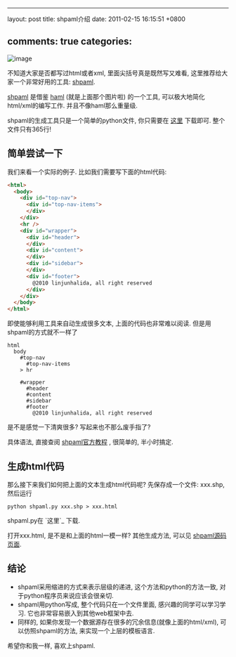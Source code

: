 
---
layout: post
title: shpaml介绍
date: 2011-02-15 16:15:51 +0800

comments: true
categories: 
---

![image](http://www.rubyinside.com/wp-content/uploads/2007/03/haml.jpg)

不知道大家是否都写过html或者xml, 里面尖括号真是既然写又难看,
这里推荐给大家一个非常好用的工具:
[shpaml](http://shpaml.webfactional.com/).

[shpaml](http://shpaml.webfactional.com/) 是借鉴
[haml](http://haml-lang.com/) (就是上面那个图片啦) 的一个工具,
可以极大地简化html/xml的编写工作. 并且不像haml那么重量级.

shpaml的生成工具只是一个简单的python文件, 你只需要在
[这里](http://shpaml.webfactional.com/shpaml_py) 下载即可.
整个文件只有365行!

简单尝试一下
------------------------------

我们来看一个实际的例子. 比如我们需要写下面的html代码:

```html
<html>
  <body>
    <div id="top-nav">
      <div id="top-nav-items">
      </div>
    </div>
    <hr />
    <div id="wrapper">
      <div id="header">
      </div>
      <div id="content">
      </div>
      <div id="sidebar">
      </div>
      <div id="footer">
        @2010 linjunhalida, all right reserved
      </div>
    </div>
  </body>
</html>
```

即使能够利用工具来自动生成很多文本, 上面的代码也非常难以阅读.
但是用shpaml的方式就不一样了

    html
      body
        #top-nav
          #top-nav-items
        > hr

        #wrapper
          #header
          #content
          #sidebar
          #footer
            @2010 linjunhalida, all right reserved

是不是感觉一下清爽很多? 写起来也不那么废手指了?

具体语法, 直接查阅
[shpaml官方教程](http://shpaml.webfactional.com/tutorial/1) , 很简单的,
半小时搞定.

生成html代码
------------------------------

那么接下来我们如何把上面的文本生成html代码呢? 先保存成一个文件: xxx.shp,
然后运行

    python shpaml.py xxx.shp > xxx.html

shpaml.py在 \`这里\`\_ 下载.

打开xxx.html, 是不是和上面的html一模一样? 其他生成方法, 可以见
[shpaml源码页面](http://shpaml.webfactional.com/source_code).

结论
------------------------------

-   shpaml采用缩进的方式来表示层级的递进, 这个方法和python的方法一致,
    对于python程序员来说应该会很亲切.
-   shpaml用python写成, 整个代码只在一个文件里面,
    感兴趣的同学可以学习学习. 它也非常容易嵌入到其他web框架中去.
-   同样的, 如果你发现一个数据源存在很多的冗余信息(就像上面的html/xml),
    可以仿照shpaml的方法, 来实现一个上层的模板语言.

希望你和我一样, 喜欢上shpaml.
